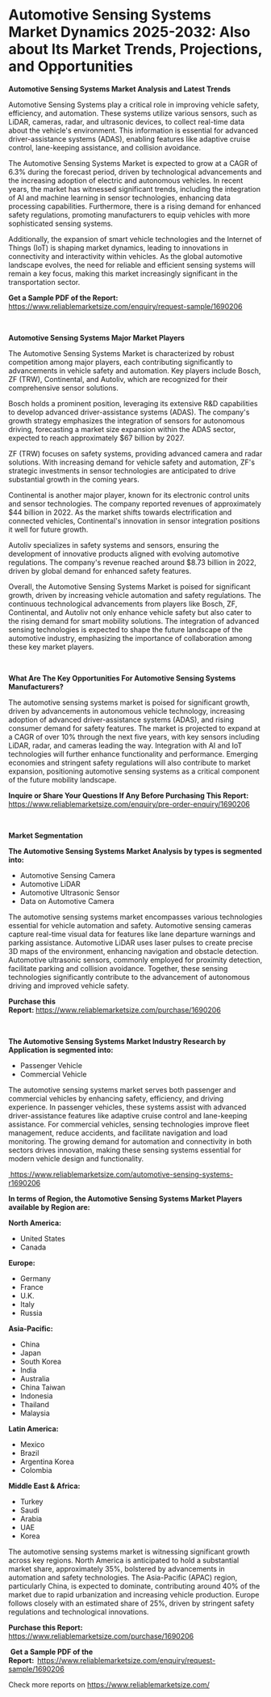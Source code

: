 <p><h1>Automotive Sensing Systems Market Dynamics 2025-2032: Also about Its Market Trends, Projections, and Opportunities</h1></p><p><strong>Automotive Sensing Systems Market Analysis and Latest Trends</strong></p>
<p><p>Automotive Sensing Systems play a critical role in improving vehicle safety, efficiency, and automation. These systems utilize various sensors, such as LiDAR, cameras, radar, and ultrasonic devices, to collect real-time data about the vehicle's environment. This information is essential for advanced driver-assistance systems (ADAS), enabling features like adaptive cruise control, lane-keeping assistance, and collision avoidance.</p><p>The Automotive Sensing Systems Market is expected to grow at a CAGR of 6.3% during the forecast period, driven by technological advancements and the increasing adoption of electric and autonomous vehicles. In recent years, the market has witnessed significant trends, including the integration of AI and machine learning in sensor technologies, enhancing data processing capabilities. Furthermore, there is a rising demand for enhanced safety regulations, promoting manufacturers to equip vehicles with more sophisticated sensing systems.</p><p>Additionally, the expansion of smart vehicle technologies and the Internet of Things (IoT) is shaping market dynamics, leading to innovations in connectivity and interactivity within vehicles. As the global automotive landscape evolves, the need for reliable and efficient sensing systems will remain a key focus, making this market increasingly significant in the transportation sector.</p></p>
<p><strong>Get a Sample PDF of the Report:&nbsp;</strong> <a href="https://www.reliablemarketsize.com/enquiry/request-sample/1690206?utm_campaign=3172&utm_medium=2&utm_source=Github&utm_content=ia&utm_term=26032025&utm_id=automotive-sensing-systems">https://www.reliablemarketsize.com/enquiry/request-sample/1690206</a></p>
<p>&nbsp;</p>
<p><strong>Automotive Sensing Systems Major Market Players</strong></p>
<p><p>The Automotive Sensing Systems Market is characterized by robust competition among major players, each contributing significantly to advancements in vehicle safety and automation. Key players include Bosch, ZF (TRW), Continental, and Autoliv, which are recognized for their comprehensive sensor solutions.</p><p>Bosch holds a prominent position, leveraging its extensive R&D capabilities to develop advanced driver-assistance systems (ADAS). The company's growth strategy emphasizes the integration of sensors for autonomous driving, forecasting a market size expansion within the ADAS sector, expected to reach approximately $67 billion by 2027.</p><p>ZF (TRW) focuses on safety systems, providing advanced camera and radar solutions. With increasing demand for vehicle safety and automation, ZF's strategic investments in sensor technologies are anticipated to drive substantial growth in the coming years.</p><p>Continental is another major player, known for its electronic control units and sensor technologies. The company reported revenues of approximately $44 billion in 2022. As the market shifts towards electrification and connected vehicles, Continental's innovation in sensor integration positions it well for future growth.</p><p>Autoliv specializes in safety systems and sensors, ensuring the development of innovative products aligned with evolving automotive regulations. The company's revenue reached around $8.73 billion in 2022, driven by global demand for enhanced safety features.</p><p>Overall, the Automotive Sensing Systems Market is poised for significant growth, driven by increasing vehicle automation and safety regulations. The continuous technological advancements from players like Bosch, ZF, Continental, and Autoliv not only enhance vehicle safety but also cater to the rising demand for smart mobility solutions. The integration of advanced sensing technologies is expected to shape the future landscape of the automotive industry, emphasizing the importance of collaboration among these key market players.</p></p>
<p>&nbsp;</p>
<p><strong>What Are The Key Opportunities For Automotive Sensing Systems Manufacturers?</strong></p>
<p><p>The automotive sensing systems market is poised for significant growth, driven by advancements in autonomous vehicle technology, increasing adoption of advanced driver-assistance systems (ADAS), and rising consumer demand for safety features. The market is projected to expand at a CAGR of over 10% through the next five years, with key sensors including LiDAR, radar, and cameras leading the way. Integration with AI and IoT technologies will further enhance functionality and performance. Emerging economies and stringent safety regulations will also contribute to market expansion, positioning automotive sensing systems as a critical component of the future mobility landscape.</p></p>
<p><strong>Inquire or Share Your Questions If Any Before Purchasing This Report:</strong> <a href="https://www.reliablemarketsize.com/enquiry/pre-order-enquiry/1690206?utm_campaign=3172&utm_medium=2&utm_source=Github&utm_content=ia&utm_term=26032025&utm_id=automotive-sensing-systems">https://www.reliablemarketsize.com/enquiry/pre-order-enquiry/1690206</a></p>
<p>&nbsp;</p>
<p><strong>Market Segmentation</strong></p>
<p><strong>The Automotive Sensing Systems Market Analysis by types is segmented into:</strong></p>
<p><ul><li>Automotive Sensing Camera</li><li>Automotive LiDAR</li><li>Automotive Ultrasonic Sensor</li><li>Data on Automotive Camera</li></ul></p>
<p><p>The automotive sensing systems market encompasses various technologies essential for vehicle automation and safety. Automotive sensing cameras capture real-time visual data for features like lane departure warnings and parking assistance. Automotive LiDAR uses laser pulses to create precise 3D maps of the environment, enhancing navigation and obstacle detection. Automotive ultrasonic sensors, commonly employed for proximity detection, facilitate parking and collision avoidance. Together, these sensing technologies significantly contribute to the advancement of autonomous driving and improved vehicle safety.</p></p>
<p><strong>Purchase this Report:&nbsp;</strong><a href="https://www.reliablemarketsize.com/purchase/1690206?utm_campaign=3172&utm_medium=2&utm_source=Github&utm_content=ia&utm_term=26032025&utm_id=automotive-sensing-systems">https://www.reliablemarketsize.com/purchase/1690206</a></p>
<p>&nbsp;</p>
<p><strong>The Automotive Sensing Systems Market Industry Research by Application is segmented into:</strong></p>
<p><ul><li>Passenger Vehicle</li><li>Commercial Vehicle</li></ul></p>
<p><p>The automotive sensing systems market serves both passenger and commercial vehicles by enhancing safety, efficiency, and driving experience. In passenger vehicles, these systems assist with advanced driver-assistance features like adaptive cruise control and lane-keeping assistance. For commercial vehicles, sensing technologies improve fleet management, reduce accidents, and facilitate navigation and load monitoring. The growing demand for automation and connectivity in both sectors drives innovation, making these sensing systems essential for modern vehicle design and functionality.</p></p>
<p><a href="https://www.reliablemarketsize.com/automotive-sensing-systems-r1690206?utm_campaign=3172&utm_medium=2&utm_source=Github&utm_content=ia&utm_term=26032025&utm_id=automotive-sensing-systems">&nbsp;https://www.reliablemarketsize.com/automotive-sensing-systems-r1690206</a></p>
<p><strong>In terms of Region, the Automotive Sensing Systems Market Players available by Region are:</strong></p>
<p>
    <p> <strong> North America: </strong>
        <ul>
            <li>United States</li>
            <li>Canada</li>
        </ul>
        </p> 
    <p> <strong> Europe: </strong>
        <ul>
            <li>Germany</li>
            <li>France</li>
            <li>U.K.</li>
            <li>Italy</li>
            <li>Russia</li>
        </ul>
        </p> 
    <p> <strong> Asia-Pacific: </strong>
        <ul>
            <li>China</li>
            <li>Japan</li>
            <li>South Korea</li>
            <li>India</li>
            <li>Australia</li>
            <li>China Taiwan</li>
            <li>Indonesia</li>
            <li>Thailand</li>
            <li>Malaysia</li>
        </ul>
        </p> 
    <p> <strong> Latin America: </strong>
        <ul>
            <li>Mexico</li>
            <li>Brazil</li>
            <li>Argentina Korea</li>
            <li>Colombia</li>
        </ul>
        </p> 
    <p> <strong> Middle East & Africa: </strong>
        <ul>
            <li>Turkey</li>
            <li>Saudi</li>
            <li>Arabia</li>
            <li>UAE</li>
            <li>Korea</li>
        </ul>
    </p>
    </p>
<p><p>The automotive sensing systems market is witnessing significant growth across key regions. North America is anticipated to hold a substantial market share, approximately 35%, bolstered by advancements in automation and safety technologies. The Asia-Pacific (APAC) region, particularly China, is expected to dominate, contributing around 40% of the market due to rapid urbanization and increasing vehicle production. Europe follows closely with an estimated share of 25%, driven by stringent safety regulations and technological innovations.</p></p>
<p><strong>Purchase this Report: </strong><a href="https://www.reliablemarketsize.com/purchase/1690206?utm_campaign=3172&utm_medium=2&utm_source=Github&utm_content=ia&utm_term=26032025&utm_id=automotive-sensing-systems">https://www.reliablemarketsize.com/purchase/1690206</a></p>
<p>&nbsp;<strong>Get a Sample PDF of the Report:&nbsp;&nbsp;</strong><a href="https://www.reliablemarketsize.com/enquiry/request-sample/1690206?utm_campaign=3172&utm_medium=2&utm_source=Github&utm_content=ia&utm_term=26032025&utm_id=automotive-sensing-systems">https://www.reliablemarketsize.com/enquiry/request-sample/1690206</a></p>
<p><strong></strong></p>
<p>Check more reports on <a href="https://www.reliablemarketsize.com/?utm_campaign=3172&utm_medium=2&utm_source=Github&utm_content=ia&utm_term=26032025&utm_id=automotive-sensing-systems">https://www.reliablemarketsize.com/</a></p>